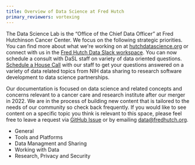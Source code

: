 ```yaml
---
title: Overview of Data Science at Fred Hutch
primary_reviewers: vortexing
---
```


The Data Science Lab is the “Office of the Chief Data Officer” at Fred Hutchinson Cancer Center. We focus on the following strategic priorities.  You can find more about what we're working on at [hutchdatascience.org](https://hutchdatascience.org/) or connect with us in the [Fred Hutch Data Slack workspace](https://hutchdatascience.org/joinslack/). You can now schedule a consult with DaSL staff on variety of data oriented questions. [Schedule a House Call](https://hutchdatascience.org/datahousecalls/) with our staff to get your questions answered on a variety of data related topics from NIH data sharing to research software development to data science partnerships.  



Our documentation is focused on data science and related concepts and concerns relevant to a cancer care and research institute after our merger in 2022.  We are in the process of building new content that is tailored to the needs of our community so check back frequently.  If you would like to see content on a specific topic you think is relevant to this space, please feel free to leave a request via [GitHub Issue](https://github.com/FredHutch/wiki/issues) or by emailing [data@fredhutch.org](mailto:data@fredhutch.org).  

- General
- Tools and Platforms
- Data Managment and Sharing
- Working with Data
- Research, Privacy and Security



